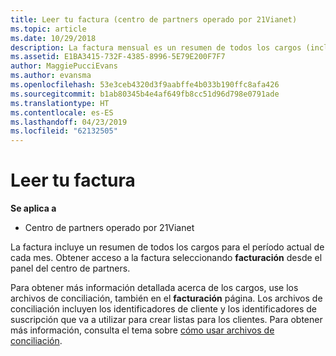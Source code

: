 ```yaml
---
title: Leer tu factura (centro de partners operado por 21Vianet)
ms.topic: article
ms.date: 10/29/2018
description: La factura mensual es un resumen de todos los cargos (incluidos el programa, los productos y los clientes) para el período mensual actual. Tener acceso a la factura desde el panel del portal centro de partners.
ms.assetid: E1BA3415-732F-4385-8996-5E79E200F7F7
author: MaggiePucciEvans
ms.author: evansma
ms.openlocfilehash: 53e3ceb4320d3f9aabffe4b033b190ffc8afa426
ms.sourcegitcommit: b1ab80345b4e4af649fb8cc51d96d798e0791ade
ms.translationtype: HT
ms.contentlocale: es-ES
ms.lasthandoff: 04/23/2019
ms.locfileid: "62132505"
---
```

# <a name="read-your-bill"></a>Leer tu factura

**Se aplica a**

-   Centro de partners operado por 21Vianet


La factura incluye un resumen de todos los cargos para el período actual de cada mes. Obtener acceso a la factura seleccionando **facturación** desde el panel del centro de partners.

Para obtener más información detallada acerca de los cargos, use los archivos de conciliación, también en el **facturación** página. Los archivos de conciliación incluyen los identificadores de cliente y los identificadores de suscripción que va a utilizar para crear listas para los clientes. Para obtener más información, consulta el tema sobre [cómo usar archivos de conciliación](use-the-reconciliation-files.md).


 

 

 




